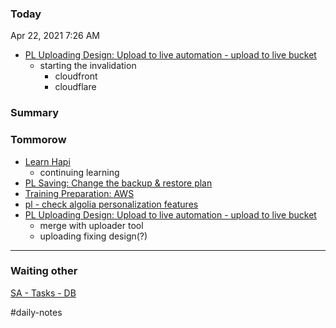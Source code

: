 ### Today

Apr 22, 2021 7:26 AM

-   [PL Uploading Design: Upload to live automation - upload to live bucket](https://www.notion.so/PL-Uploading-Design-Upload-to-live-automation-upload-to-live-bucket-34bd19d1e4ab4800b00c888920bace5e)
    -   starting the invalidation
        -   cloudfront
        -   cloudflare

### Summary

### Tommorow

-   [Learn Hapi](https://www.notion.so/Learn-Hapi-dc5ba45eb6824cd3b67dc0970155739f)
    -   continuing learning
-   [PL Saving: Change the backup & restore plan](https://www.notion.so/PL-Saving-Change-the-backup-restore-plan-e34bcc3e1de9491f87591b1a628c1416)
-   [Training Preparation: AWS](https://www.notion.so/Training-Preparation-AWS-a97f00c3553348d493d6074fbf010a04)
-   [pl - check algolia personalization features](https://www.notion.so/pl-check-algolia-personalization-features-d6390977898c4ec5acecc11676dcdcc8)
-   [PL Uploading Design: Upload to live automation - upload to live bucket](https://www.notion.so/PL-Uploading-Design-Upload-to-live-automation-upload-to-live-bucket-34bd19d1e4ab4800b00c888920bace5e)
    -   merge with uploader tool
    -   uploading fixing design(?)

---

### Waiting other

[SA - Tasks - DB](https://www.notion.so/d245412b4d664fcab46fa46136d4d17f)

#daily-notes